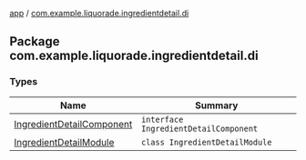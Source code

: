 [app](../index.md) / [com.example.liquorade.ingredientdetail.di](./index.md)

## Package com.example.liquorade.ingredientdetail.di

### Types

| Name | Summary |
|---|---|
| [IngredientDetailComponent](-ingredient-detail-component/index.md) | `interface IngredientDetailComponent` |
| [IngredientDetailModule](-ingredient-detail-module/index.md) | `class IngredientDetailModule` |
